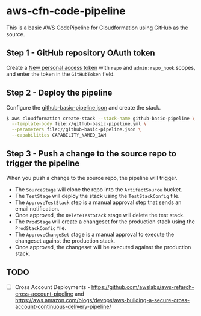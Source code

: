 # aws-cfn-code-pipeline
This is a basic AWS CodePipeline for Cloudformation using GitHub as the source.

## Step 1 - GitHub repository OAuth token
Create a [New personal access token](https://github.com/settings/tokens/new) with `repo` and `admin:repo_hook` scopes, and enter the token in the `GitHubToken` field.

## Step 2 - Deploy the pipeline
Configure the [github-basic-pipeline.json](pipeline/github-basic-pipeline.json) and 
create the stack.

```bash
$ aws cloudformation create-stack --stack-name github-basic-pipeline \
  --template-body file://github-basic-pipeline.yml \
  --parameters file://github-basic-pipeline.json \
  --capabilities CAPABILITY_NAMED_IAM
```

## Step 3 - Push a change to the source repo to trigger the pipeline
When you push a change to the source repo, the pipeline will trigger.

* The `SourceStage` will clone the repo into the `ArtifactSource` bucket.
* The `TestStage` will deploy the stack using the `TestStackConfig` file.
* The `ApproveTestStack` step is a manual approval step that sends an email notification.
* Once approved, the `DeleteTestStack` stage will delete the test stack.
* The `ProdStage` will create a changeset for the production stack using the `ProdStackConfig` file.
* The `ApproveChangeSet` stage is a manual approval to execute the changeset against the production stack.
* Once approved, the changeset will be executed against the production stack.


## TODO
- [ ] Cross Account Deployments - https://github.com/awslabs/aws-refarch-cross-account-pipeline and 
  https://aws.amazon.com/blogs/devops/aws-building-a-secure-cross-account-continuous-delivery-pipeline/
  
